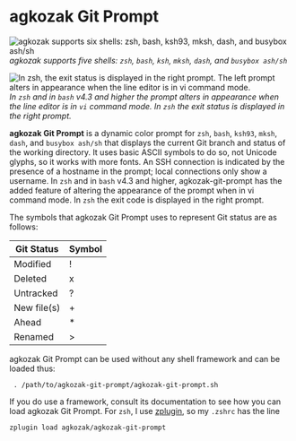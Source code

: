 # agkozak Git Prompt
![agkozak supports six shells: zsh, bash, ksh93, mksh, dash, and busybox ash/sh](https://github.com/agkozak/agkozak-git-prompt/raw/master/img/agkozak-git-prompt.jpg)
*agkozak supports five shells: `zsh`, `bash`, `ksh`, `mksh`, `dash`, and `busybox ash/sh`*

![In zsh, the exit status is displayed in the right prompt. The left prompt alters in appearance when the line editor is in vi command mode.](https://github.com/agkozak/agkozak-git-prompt/raw/master/img/exit-status-and-vi-mode.jpg)
*In `zsh` and in `bash` v4.3 and higher the prompt alters in appearance when the line editor is in `vi` command mode. In `zsh` the exit status is displayed in the right prompt.*

**agkozak Git Prompt** is a dynamic color prompt for `zsh`, `bash`, `ksh93`, `mksh`, `dash`, and `busybox ash/sh` that displays the current Git branch and status of the working directory. It uses basic ASCII symbols to do so, not Unicode glyphs, so it works with more fonts. An SSH connection is indicated by the presence of a hostname in the prompt; local connections only show a username. In `zsh` and in `bash` v4.3 and higher, agkozak-git-prompt has the added feature of altering the appearance of the prompt when in vi command mode. In `zsh` the exit code is displayed in the right prompt.

The symbols that agkozak Git Prompt uses to represent Git status are as follows:

Git Status | Symbol
--- | ---
Modified | !
Deleted | x
Untracked | ?
New file(s) | +
Ahead | \*
Renamed | >

agkozak Git Prompt can be used without any shell framework and can be loaded thus:

     . /path/to/agkozak-git-prompt/agkozak-git-prompt.sh

If you do use a framework, consult its documentation to see how you can load agkozak Git Prompt. For `zsh`, I use [zplugin](https://github.com/zdharma/zplugin), so my `.zshrc` has the line

    zplugin load agkozak/agkozak-git-prompt

